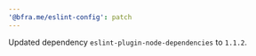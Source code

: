 ```yaml
---
'@bfra.me/eslint-config': patch
---
```


Updated dependency `eslint-plugin-node-dependencies` to `1.1.2`.
